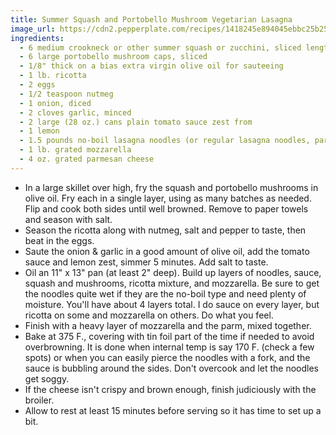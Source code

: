 ```yaml
---
title: Summer Squash and Portobello Mushroom Vegetarian Lasagna
image_url: https://cdn2.pepperplate.com/recipes/1418245e894045ebbc25b25bd8c124ce.jpg
ingredients:
  - 6 medium crookneck or other summer squash or zucchini, sliced lengthwise, 1/8" thick
  - 6 large portobello mushroom caps, sliced
  - 1/8" thick on a bias extra virgin olive oil for sauteeing
  - 1 lb. ricotta
  - 2 eggs
  - 1/2 teaspoon nutmeg
  - 1 onion, diced
  - 2 cloves garlic, minced
  - 2 large (28 oz.) cans plain tomato sauce zest from
  - 1 lemon
  - 1.5 pounds no-boil lasagna noodles (or regular lasagna noodles, par-boiled) salt, pepper to taste
  - 1 lb. grated mozzarella
  - 4 oz. grated parmesan cheese
---
```


* In a large skillet over high, fry the squash and portobello mushrooms in olive oil. Fry each in a single layer, using as many batches as needed. Flip and cook both sides until well browned. Remove to paper towels and season with salt.
* Season the ricotta along with nutmeg, salt and pepper to taste, then beat in the eggs.
* Saute the onion & garlic in a good amount of olive oil, add the tomato sauce and lemon zest, simmer 5 minutes. Add salt to taste.
* Oil an 11" x 13" pan (at least 2" deep). Build up layers of noodles, sauce, squash and mushrooms, ricotta mixture, and mozzarella. Be sure to get the noodles quite wet if they are the no-boil type and need plenty of moisture. You'll have about 4 layers total. I do sauce on every layer, but ricotta on some and mozzarella on others. Do what you feel.
* Finish with a heavy layer of mozzarella and the parm, mixed together.
* Bake at 375 F., covering with tin foil part of the time if needed to avoid overbrowning. It is done when internal temp is say 170 F. (check a few spots) or when you can easily pierce the noodles with a fork, and the sauce is bubbling around the sides. Don't overcook and let the noodles get soggy.
* If the cheese isn't crispy and brown enough, finish judiciously with the broiler.
* Allow to rest at least 15 minutes before serving so it has time to set up a bit.

